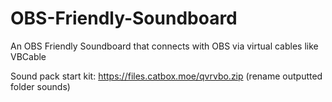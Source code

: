 # OBS-Friendly-Soundboard
An OBS Friendly Soundboard that connects with OBS via virtual cables like VBCable

Sound pack start kit: https://files.catbox.moe/qvrvbo.zip (rename outputted folder sounds)
